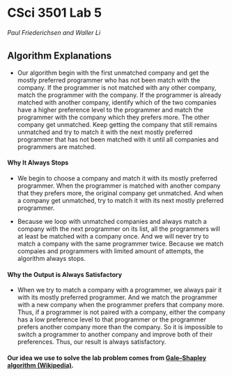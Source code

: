# CSci 3501 Lab 5

###### Paul Friederichsen and Waller Li

## Algorithm Explanations

- Our algorithm begin with the first unmatched company and get the mostly preferred programmer who has not been match 
  with the company. If the programmer is not matched with any other company, match the programmer with the company. If 
  the programmer is already matched with another company, identify which of the two companies have a higher preference 
  level to the programmer and match the programmer with the company which they prefers more. The other company get 
  unmatched. Keep getting the company that still remains unmatched and try to match it with the next mostly preferred
  programmer that has not been matched with it until all companies and programmers are matched.
  
#### Why It Always Stops

- We begin to choose a company and match it with its mostly preferred programmer. When the programmer is matched with
  another company that they prefers more, the original company get unmatched. And when a company get unmatched, try to 
  match it with its next mostly preferred programmer. 
  
- Because we loop with unmatched companies and always match a company with the next programmer on its list, all the 
  programmers will at least be matched with a company once. And we will never try to match a company with the same
  programmer twice. Because we match compaies and programmers with limited amount of attempts, the algorithm always
  stops.
  
#### Why the Output is Always Satisfactory

- When we try to match a company with a programmer, we always pair it with its mostly preferred programmer. And we 
  match the programmer with a new company when the programmer prefers that company more. Thus, if a programmer is not 
  paired with a company, either the company has a low preference level to that programmer or the programmer prefers 
  another company more than the company. So it is impossible to switch a programmer to another company and improve 
  both of their preferences. Thus, our result is always satisfactory.
  
#### Our idea we use to solve the lab problem comes from [Gale–Shapley algorithm (Wikipedia)](https://en.wikipedia.org/wiki/Stable_marriage_problem).
  
  
